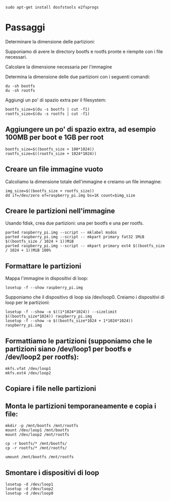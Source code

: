 ```
sudo apt-get install dosfstools e2fsprogs
```

# Passaggi
Determinare la dimensione delle partizioni:

Supponiamo di avere le directory bootfs e rootfs pronte e riempite con i file necessari.

Calcolare la dimensione necessaria per l'immagine

Determina la dimensione delle due partizioni con i seguenti comandi:

```
du -sh bootfs
du -sh rootfs
```

Aggiungi un po' di spazio extra per il filesystem:

```
bootfs_size=$(du -s bootfs | cut -f1)
rootfs_size=$(du -s rootfs | cut -f1)
```
## Aggiungere un po' di spazio extra, ad esempio 100MB per boot e 1GB per root
```
bootfs_size=$((bootfs_size + 100*1024))
rootfs_size=$((rootfs_size + 1024*1024))
```

## Creare un file immagine vuoto

Calcoliamo la dimensione totale dell'immagine e creiamo un file immagine:

```
img_size=$((bootfs_size + rootfs_size))
dd if=/dev/zero of=raspberry_pi.img bs=1K count=$img_size
```

## Creare le partizioni nell'immagine

Usando fdisk, crea due partizioni: una per bootfs e una per rootfs.

```
parted raspberry_pi.img --script -- mklabel msdos
parted raspberry_pi.img --script -- mkpart primary fat32 1MiB $((bootfs_size / 1024 + 1))MiB
parted raspberry_pi.img --script -- mkpart primary ext4 $((bootfs_size / 1024 + 1))MiB 100%
```

## Formattare le partizioni

Mappa l'immagine in dispositivi di loop:

```
losetup -f --show raspberry_pi.img
```
Supponiamo che il dispositivo di loop sia /dev/loop0. Creiamo i dispositivi di loop per le partizioni:

```
losetup -f --show -o $((1*1024*1024)) --sizelimit $((bootfs_size*1024)) raspberry_pi.img
losetup -f --show -o $((bootfs_size*1024 + 1*1024*1024)) raspberry_pi.img
```

## Formattiamo le partizioni (supponiamo che le partizioni siano /dev/loop1 per bootfs e /dev/loop2 per rootfs):

```
mkfs.vfat /dev/loop1
mkfs.ext4 /dev/loop2
```

## Copiare i file nelle partizioni

## Monta le partizioni temporaneamente e copia i file:
```
mkdir -p /mnt/bootfs /mnt/rootfs
mount /dev/loop1 /mnt/bootfs
mount /dev/loop2 /mnt/rootfs

cp -r bootfs/* /mnt/bootfs/
cp -r rootfs/* /mnt/rootfs/

umount /mnt/bootfs /mnt/rootfs
```
## Smontare i dispositivi di loop
```
losetup -d /dev/loop1
losetup -d /dev/loop2
losetup -d /dev/loop0
```
